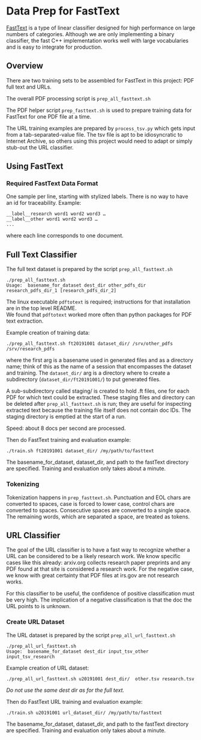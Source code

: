 # Data Prep for FastText

[FastText](https://github.com/facebookresearch/fastText) is a type of linear classifier designed for high performance on large numbers of categories. 
Although we are only implementing a binary classifier, the fast C++ implementation works well with large
vocabularies and is easy to integrate for production. 

##        Overview
There are two training sets to be assembled for FastText in this project: PDF full text and URLs. 

The overall PDF processing script is `prep_all_fasttext.sh`

The PDF helper script  `prep_fasttext.sh` is used to prepare training data for FastText for one PDF file
at a time. 

The URL training examples are prepared by `process_tsv.py` which gets input from a tab-separated-value file. 
The tsv file is apt to be idiosyncratic to Internet Archive, so others using this project would need to adapt
or simply stub-out the URL classifier. 

##         Using FastText

### Required FastText Data Format
One sample per line, starting with stylized labels. There is no way to have an id for traceability.
Example:
```
__label__research word1 word2 word3 … 
__label__other word1 word2 word3 … 
...
```
where each line corresponds to one document.

### 

##        Full Text Classifier 

The full text dataset is prepared by the script `prep_all_fasttext.sh`
```
./prep_all_fasttext.sh
Usage:  basename_for_dataset dest_dir other_pdfs_dir research_pdfs_dir_1 [research_pdfs_dir_2]
```

The linux executable `pdftotext` is required; instructions for that installation are in the top level README.  
We found that `pdftotext` worked more often than python packages for PDF text extraction.  

Example creation of training data:
```
./prep_all_fasttext.sh ft20191001 dataset_dir/ /srv/other_pdfs /srv/research_pdfs  
```
where the first arg is a basename used in generated files and as a directory name; think of this as the name of a session
that encompasses the dataset and training. The `dataset_dir/` arg is a directory where to create
a subdirectory (`dataset_dir/ft20191001/`) to put generated files.  

A sub-subdirectory called staging/ is created to hold .ft files, one for each PDF for
which text could be extracted. These staging files and directory can be deleted after `prep_all_fasttext.sh` is run; 
they are useful for inspecting extracted text because the training file itself does not contain doc IDs. 
The staging directory is emptied at the start of a run. 

Speed: about 8 docs per second are processed. 

Then do FastText training and evaluation example:
```
./train.sh ft20191001 dataset_dir/ /my/path/to/fasttext
```
The basename_for_dataset, dataset_dir, and path to the fastText directory are specified. Training and 
evaluation only takes about a minute. 

### Tokenizing
Tokenization happens in  `prep_fasttext.sh`.
Punctuation and EOL chars are converted to spaces, case is forced to lower case, control chars are converted to spaces. 
Consecutive spaces are converted to a single space.  
The remaining words, which are separated a space, are treated as tokens. 


 ##                 URL Classifier
 The goal of the URL classifier is to have a fast way to recognize whether a URL can be considered to be
 a likely research work. We know specific cases like this already: arxiv.org collects research paper preprints and
 any PDF found at that site is considered a research work. For the negative case, we know with great certainty
 that PDF files at irs.gov are not research works. 
 
 For this classifier to be useful, the confidence of positive
 classification must be very high. The implication of a negative classification is that the doc the URL points 
 to is unknown. 
 
### Create URL Dataset 

The URL dataset is prepared by the script `prep_all_url_fasttext.sh`
```
./prep_all_url_fasttext.sh
Usage:  basename_for_dataset dest_dir input_tsv_other input_tsv_research
```

Example creation of URL dataset:
```
./prep_all_url_fasttext.sh u20191001 dest_dir/  other.tsv research.tsv
```
_Do not use the same dest dir as for the full text._

Then do FastText URL training and evaluation example:
```
./train.sh u20191001 url_dataset_dir/ /my/path/to/fasttext
```
The basename_for_dataset, dataset_dir, and path to the fastText directory are specified. Training and 
evaluation only takes about a minute. 
